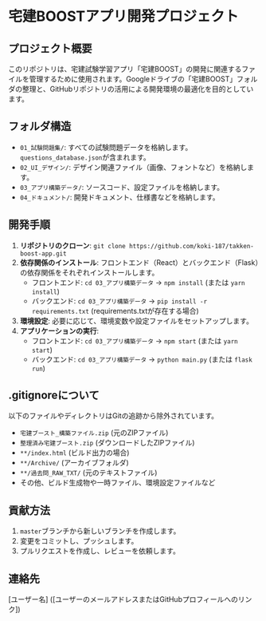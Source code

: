 # 宅建BOOSTアプリ開発プロジェクト

## プロジェクト概要
このリポジトリは、宅建試験学習アプリ「宅建BOOST」の開発に関連するファイルを管理するために使用されます。Googleドライブの「宅建BOOST」フォルダの整理と、GitHubリポジトリの活用による開発環境の最適化を目的としています。

## フォルダ構造
- `01_試験問題集/`: すべての試験問題データを格納します。`questions_database.json`が含まれます。
- `02_UI_デザイン/`: デザイン関連ファイル（画像、フォントなど）を格納します。
- `03_アプリ構築データ/`: ソースコード、設定ファイルを格納します。
- `04_ドキュメント/`: 開発ドキュメント、仕様書などを格納します。

## 開発手順
1. **リポジトリのクローン**: `git clone https://github.com/koki-187/takken-boost-app.git`
2. **依存関係のインストール**: フロントエンド（React）とバックエンド（Flask）の依存関係をそれぞれインストールします。
   - フロントエンド: `cd 03_アプリ構築データ` -> `npm install` (または `yarn install`)
   - バックエンド: `cd 03_アプリ構築データ` -> `pip install -r requirements.txt` (requirements.txtが存在する場合)
3. **環境設定**: 必要に応じて、環境変数や設定ファイルをセットアップします。
4. **アプリケーションの実行**: 
   - フロントエンド: `cd 03_アプリ構築データ` -> `npm start` (または `yarn start`)
   - バックエンド: `cd 03_アプリ構築データ` -> `python main.py` (または `flask run`)

## .gitignoreについて
以下のファイルやディレクトリはGitの追跡から除外されています。
- `宅建ブースト_構築ファイル.zip` (元のZIPファイル)
- `整理済み宅建ブースト.zip` (ダウンロードしたZIPファイル)
- `**/index.html` (ビルド出力の場合)
- `**/Archive/` (アーカイブフォルダ)
- `**/過去問_RAW_TXT/` (元のテキストファイル)
- その他、ビルド生成物や一時ファイル、環境設定ファイルなど

## 貢献方法
1. `master`ブランチから新しいブランチを作成します。
2. 変更をコミットし、プッシュします。
3. プルリクエストを作成し、レビューを依頼します。

## 連絡先
[ユーザー名] ([ユーザーのメールアドレスまたはGitHubプロフィールへのリンク])

